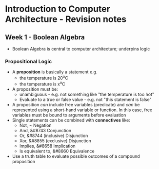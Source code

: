 # Introduction to Computer Architecture - Revision notes

## Week 1 - Boolean Algebra
* Boolean Algebra is central to computer architecture; underpins logic

### Propositional Logic
* A **proposition** is basically a statement e.g.
	* the temperature is 20<sup>o</sup>C
	* the temperature is x<sup>o</sup>C
* A proposition must be: 
	* unambiguous - e.g. not something like "the temperature is too hot"
	* Evaluate to a true or false value - e.g. not "this statement is false"
* A proposition *can* include free variables (predicate) and *can* be represented using a short-hand variable or function. In this case, free variables must be bound to arguments before evaluation
* Single statements can be combined with **connectives** like:
	* Not,			¬	Negation
	* And,			&#8743	Conjunction
	* Or, 			&#8744	(inclusive) Disjunction
	* Xor, 			&#8855	(exclusive) Disjunction
	* Implies, 		&#8658	Implication
	* Is equivalent to, 	&#8660	Equivalence
* Use a truth table to evaluate possible outcomes of a compound proposition


